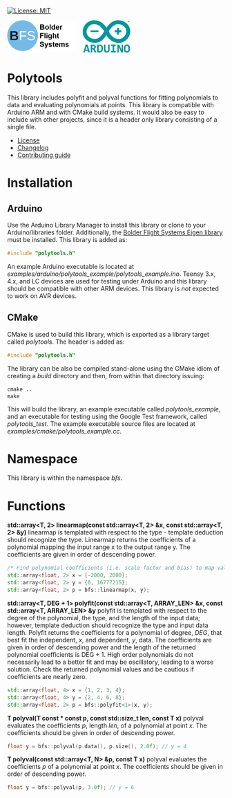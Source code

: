 [![License: MIT](https://img.shields.io/badge/License-MIT-yellow.svg)](https://opensource.org/licenses/MIT)

![Bolder Flight Systems Logo](img/logo-words_75.png) &nbsp; &nbsp; ![Arduino Logo](img/arduino_logo_75.png)

# Polytools
This library includes polyfit and polyval functions for fitting polynomials to data and evaluating polynomials at points. This library is compatible with Arduino ARM and with CMake build systems. It would also be easy to include with other projects, since it is a header only library consisting of a single file.
   * [License](LICENSE.md)
   * [Changelog](CHANGELOG.md)
   * [Contributing guide](CONTRIBUTING.md)

# Installation

## Arduino
Use the Arduino Library Manager to install this library or clone to your Arduino/libraries folder. Additionally, the [Bolder Flight Systems Eigen library](https://github.com/bolderflight/eigen) must be installed. This library is added as:

```C++
#include "polytools.h"
```

An example Arduino executable is located at *examples/arduino/polytools_example/polytools_example.ino*. Teensy 3.x, 4.x, and LC devices are used for testing under Arduino and this library should be compatible with other ARM devices. This library is *not* expected to work on AVR devices.

## CMake
CMake is used to build this library, which is exported as a library target called *polytools*. The header is added as:

```C++
#include "polytools.h"
```

The library can be also be compiled stand-alone using the CMake idiom of creating a *build* directory and then, from within that directory issuing:

```
cmake ..
make
```

This will build the library, an example executable called *polytools_example*, and an executable for testing using the Google Test framework, called *polytools_test*. The example executable source files are located at *examples/cmake/polytools_example.cc*.

# Namespace
This library is within the namespace *bfs*.

# Functions

**std::array<T, 2> linearmap(const std::array<T, 2> &x, const std::array<T, 2> &y)** linearmap is templated with respect to the type - template deduction should recognize the type. Linearmap returns the coefficients of a polynomial mapping the input range x to the output range y. The coefficients are given in order of descending power.

```C++
/* Find polynomial coefficients (i.e. scale factor and bias) to map value in the range of [-2000, 2000] to [0, 16777215] */
std::array<float, 2> x = {-2000, 2000};
std::array<float, 2> y = {0, 16777215};
std::array<float, 2> p = bfs::linearmap(x, y);
```

**std::array<T, DEG + 1> polyfit(const std::array<T, ARRAY_LEN> &x, const std::array<T, ARRAY_LEN> &y** polyfit is templated with respect to the degree of the polynomial, the type, and the length of the input data; however, template deduction should recognize the type and input data length. Polyfit returns the coefficients for a polynomial of degree, *DEG*, that best fit the independent, *x*, and dependent, *y*, data. The coefficients are given in order of descending power and the length of the returned polynomial coefficients is DEG + 1. High order polynomials do not necessarily lead to a better fit and may be oscillatory, leading to a worse solution. Check the returned polynomial values and be cautious if coefficients are nearly zero.

```C++
std::array<float, 4> x = {1, 2, 3, 4};
std::array<float, 4> y = {2, 4, 6, 8};
std::array<float, 2> p = bfs::polyfit<1>(x, y);
```
**T polyval(T const * const p, const std::size_t len, const T x)** polyval evaluates the coefficients *p*, length *len*, of a polynomial at point *x*. The coefficients should be given in order of descending power.

```C++
float y = bfs::polyval(p.data(), p.size(), 2.0f); // y = 4
```

**T polyval(const std::array<T, N> &p, const T x)** polyval evaluates the coefficients *p* of a polynomial at point *x*. The coefficients should be given in order of descending power.

```C++
float y = bfs::polyval(p, 3.0f); // y = 6
```
